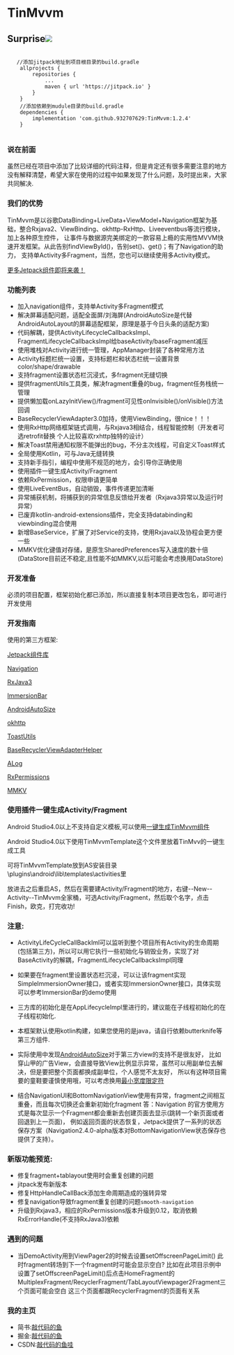 # TinMvvm #

## Surprise[![](https://jitpack.io/v/932707629/TinMvvm.svg)](https://jitpack.io/#932707629/TinMvvm)

```

   //添加jitpack地址到项目根目录的build.gradle
    allprojects {
		repositories {
			...
			maven { url 'https://jitpack.io' }
		}
	}
    //添加依赖到mudule目录的build.gradle
	dependencies {
    	implementation 'com.github.932707629:TinMvvm:1.2.4'
    }
    
```

### 说在前面 ###
虽然已经在项目中添加了比较详细的代码注释，但是肯定还有很多需要注意的地方没有解释清楚，希望大家在使用的过程中如果发现了什么问题，及时提出来，大家共同解决.

### 我们的优势 ###
TinMvvm是以谷歌DataBinding+LiveData+ViewModel+Navigation框架为基础，整合Rxjava2、ViewBinding、okhttp-RxHttp、Liveeventbus等流行模块，加上各种原生控件，
让事件与数据源完美绑定的一款容易上瘾的实用性MVVM快速开发框架。从此告别findViewById()，告别set()、get()；有了Navigation的助力，
支持单Activity多Fragment，当然，您也可以继续使用多Activity模式。

[更多Jetpack组件即将来袭！](https://developer.android.google.cn/jetpack "更多Jetpack组件即将来袭")

### 功能列表 ###

- 加入navigation组件，支持单Activity多Fragment模式
- 解决屏幕适配问题，适配全面屏/刘海屏(AndroidAutoSize是代替AndroidAutoLayout的屏幕适配框架，原理是基于今日头条的适配方案)
- 代码解耦，提供ActivityLifecycleCallbacksImpl、FragmentLifecycleCallbacksImpl给baseActivity/baseFragment减压
- 使用堆栈对Activity进行统一管理，AppManager封装了各种常用方法
- Activity标题栏统一设置，支持标题栏和状态栏统一设置背景color/shape/drawable
- 支持fragment设置状态栏沉浸式，多fragment无缝切换
- 提供fragmentUtils工具类，解决fragment重叠的bug，fragment任务栈统一管理
- 提供懒加载onLazyInitView()/fragment可见性onInvisible()/onVisible()方法回调
- BaseRecyclerViewAdapter3.0加持，使用ViewBinding，很nice！！！
- 使用RxHttp网络框架链式调用，与Rxjava3相结合，线程智能控制（开发者可选retrofit替换 个人比较喜欢rxhttp独特的设计）
- 解决Toast禁用通知权限不能弹出的bug，不分主次线程，可自定义Toast样式
- 全局使用Kotlin，可与Java无缝转换
- 支持新手指引，编程中使用不规范的地方，会引导你正确使用
- 使用插件一键生成Activity/Fragment
- 依赖RxPermission，权限申请更简单
- 使用LiveEventBus，自动销毁，事件传递更加清晰
- 异常捕获机制，将捕获到的异常信息反馈给开发者（Rxjava3异常以及运行时异常）
- 已废弃kotlin-android-extensions插件，完全支持databinding和viewbinding混合使用
- 新增BaseService，扩展了对Service的支持，使用Rxjava以及协程会更方便一些
- MMKV优化键值对存储，是原生SharedPreferences写入速度的数十倍(DataStore目前还不稳定,且性能不如MMKV,以后可能会考虑换用DataStore)



### 开发准备 ###

必须的项目配置，框架初始化都已添加，所以直接复制本项目更改包名，即可进行开发使用

### 开发指南 ###

使用的第三方框架:

[Jetpack组件库](https://developer.android.google.cn/jetpack "Jetpack组件库")

[Navigation](https://developer.android.google.cn/jetpack/androidx/releases/navigation "Navigation")

[RxJava3](https://github.com/ReactiveX/RxJava "RxJava3")

[ImmersionBar](https://github.com/gyf-dev/ImmersionBar "ImmersionBar")

[AndroidAutoSize](https://github.com/JessYanCoding/AndroidAutoSize)

[okhttp](https://github.com/square/okhttp "okhttp")

[ToastUtils](https://github.com/getActivity/ToastUtils "ToastUtils")

[BaseRecyclerViewAdapterHelper](https://github.com/CymChad/BaseRecyclerViewAdapterHelper "BaseRecyclerViewAdapterHelper")

[ALog](https://github.com/Blankj/ALog "ALog")

[RxPermissions](https://github.com/tbruyelle/RxPermissions "RxPermissions")

[MMKV](https://github.com/Tencent/MMKV "MMKV")

### 使用插件一键生成Activity/Fragment ###

Android Studio4.0以上不支持自定义模板,可以使用[一键生成TinMvvm组件](https://github.com/932707629/tin-mvvm-template)

Android Studio4.0以下使用TinMvvmTemplate这个文件里放着TinMvv的一键生成工具

可将TinMvvmTemplate放到AS安装目录\plugins\android\lib\templates\activities里

放进去之后重启AS，然后在需要建Activity/Fragment的地方，右键--New--Activity--TinMvvm全家桶，可选Activity/Fragment，然后取个名字，点击Finish，欧克，打完收功!

### 注意: ###

- ActivityLifeCycleCallBackIml可以监听到整个项目所有Activity的生命周期(包括第三方)，所以可以用它执行一些初始化与销毁业务，实现了对BaseActivity的解耦，FragmentLifecycleCallbacksImpl同理

- 如果要在fragment里设置状态栏沉浸，可以让该fragment实现SimpleImmersionOwner接口，或者实现ImmersionOwner接口，具体实现可以参考ImmersionBar的demo使用

- 三方库的初始化是在AppLifecycleImpl里进行的，建议能在子线程初始化的在子线程初始化.

- 本框架默认使用kotlin构建，如果您使用的是java，请自行依赖butterknife等第三方组件.

- 实际使用中发现[AndroidAutoSize](https://www.jianshu.com/p/55e0fca23b4f "骚年你的屏幕适配方式该升级了")对于第三方view的支持不是很友好，
比如穿山甲的广告View，会直接导致View比例显示异常，虽然可以用副单位去解决，但是要把整个页面都换成副单位，个人感觉不太友好，
所以有这种项目需要的童鞋要谨慎使用哦，可以考虑换用[最小宽度限定符](https://www.jianshu.com/p/2aded8bb6ede "骚年你的屏幕适配方式该升级了")

- 结合NavigationUI和BottomNavigationView使用有异常，fragment之间相互重叠，而且每次切换还会重新初始化fragment
  答：Navigation 的官方使用方式是每次显示一个Fragment都会重新去创建页面去显示(跳转一个新页面或者回退到上一页面)，
  例如返回页面的状态恢复，Jetpack提供了一系列的状态保存方案（Navigation2.4.0-alpha版本对BottomNavigationView状态保存也提供了支持）。

### 新版功能预览:

- 修复fragment+tablayout使用时会重复创建的问题
- jitpack发布新版本
- 修复HttpHandleCallBack添加生命周期造成的强转异常
- 修复navigation导致fragment重复创建的问题```smooth-navigation```
- 升级到Rxjava3，相应的RxPermissions版本升级到0.12，取消依赖RxErrorHandle(不支持RxJava3)依赖

### 遇到的问题
- 当DemoActivity用到ViewPager2的时候去设置setOffscreenPageLimit() 此时fragment转场到下一个fragment时可能会显示空白?
比如在此项目示例中设置了setOffscreenPageLimit()后点击HomeFragment的MultiplexFragment/RecyclerFragment/TabLayoutViewpager2Fragment三个页面可能会空白
这三个页面都跟RecyclerFragment的页面有关系 

### 我的主页 ###

 - 简书:[敲代码的鱼](https://www.jianshu.com/u/db6ff36dac08 "敲代码的鱼")
 - 掘金:[敲代码的鱼](https://juejin.cn/user/1865248698012616 "敲代码的鱼")
 - CSDN:[敲代码的鱼哇](https://blog.csdn.net/qq_35195386?spm=1001.2101.3001.5343 "敲代码的鱼哇")




